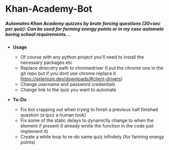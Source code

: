 # Khan-Academy-Bot
##### Automates Khan Academy quizzes by brute forcing questions (30<sec per quiz). Can be used for farming energy points or in my case automate boring school requirements...

- **Usage**
   - Of course with any python project you'll need to install the necessary packages etc
   - Replace direcotry path to chromedriver (I put the chrome one in the git repo but if you dont use chrome replace it https://selenium.dev/downloads/#client-drivers)
   - Change username and password credentials
   - Change link to the quiz you want to automate
   
- **To-Do**
  - Fix bot crapping out when trying to finish a previous half finished question (a quiz a human took)
  - Fix some of the static delays to dynamiclly change to when the element if present (I already wrote the function in the code just implement it)
  - Create a while loop to re-do same quiz infinitely (for farming energy points)
